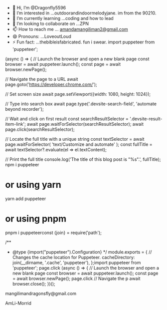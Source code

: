 - 👋 Hi, I’m @Dragonfly5596
- 👀 I’m interested in ...outdoorandindoormelodyjane. im from the 90210.
- 🌱 I’m currently learning ...coding and how to lead 
- 💞️ I’m looking to collaborate on ...ZPN
- 📫 How to reach me ... amandamangiliman2@gmail.com
- 😄 Pronouns: ...LoveoutLoud
- ⚡ Fun fact: ...thebibleisfabricated. fun i swear.
import puppeteer from 'puppeteer';

(async () => {
  // Launch the browser and open a new blank page
  const browser = await puppeteer.launch();
  const page = await browser.newPage();

  // Navigate the page to a URL
  await page.goto('https://developer.chrome.com/');

  // Set screen size
  await page.setViewport({width: 1080, height: 1024});

  // Type into search box
  await page.type('.devsite-search-field', 'automate beyond recorder');

  // Wait and click on first result
  const searchResultSelector = '.devsite-result-item-link';
  await page.waitForSelector(searchResultSelector);
  await page.click(searchResultSelector);

  // Locate the full title with a unique string
  const textSelector = await page.waitForSelector(
    'text/Customize and automate'
  );
  const fullTitle = await textSelector?.evaluate(el => el.textContent);

  // Print the full title
  console.log('The title of this blog post is "%s".', fullTitle);
npm i puppeteer
# or using yarn
yarn add puppeteer
# or using pnpm
pnpm i puppeteerconst {join} = require('path');

/**
 * @type {import("puppeteer").Configuration}
 */
module.exports = {
  // Changes the cache location for Puppeteer.
  cacheDirectory: join(__dirname, '.cache', 'puppeteer'),
};import puppeteer from 'puppeteer';
page.click
(async () => {
  // Launch the browser and open a new blank page
  const browser = await puppeteer.launch();
  const page = await browser.newPage();
page.click
  // Navigate the p
  await browser.close();
})();
<!---
Dragonfly5596/Dragonfly5596 is a ✨ special ✨ repository because its `README.md` (this file) appears on your GitHub profile.
You can click the Preview link to take a look at your changes.
--->mangilimandragonsfly@gmail.com
AmLi-Morrid 
